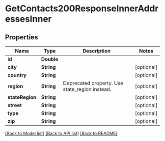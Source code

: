 # GetContacts200ResponseInnerAddressesInner

## Properties
Name | Type | Description | Notes
------------ | ------------- | ------------- | -------------
**id** | **Double** |  | 
**city** | **String** |  | [optional] 
**country** | **String** |  | [optional] 
**region** | **String** | Deprecated property. Use state_region instead. | [optional] 
**stateRegion** | **String** |  | [optional] 
**street** | **String** |  | [optional] 
**type** | **String** |  | [optional] 
**zip** | **String** |  | [optional] 

[[Back to Model list]](../README.md#documentation-for-models) [[Back to API list]](../README.md#documentation-for-api-endpoints) [[Back to README]](../README.md)


